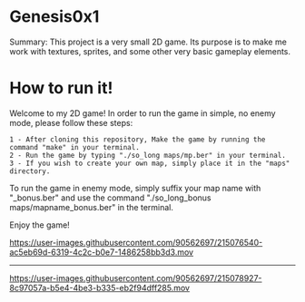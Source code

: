# Genesis0x1
Summary: This project is a very small 2D game. Its purpose is to make me work with textures, sprites, and some other very basic gameplay elements.

# How to run it!
Welcome to my 2D game! In order to run the game in simple, no enemy mode, please follow these steps:

    1 - After cloning this repository, Make the game by running the command "make" in your terminal.
    2 - Run the game by typing "./so_long maps/mp.ber" in your terminal.
    3 - If you wish to create your own map, simply place it in the "maps" directory.

To run the game in enemy mode, simply suffix your map name with "_bonus.ber" and use the command "./so_long_bonus maps/mapname_bonus.ber" in the terminal.

Enjoy the game!


https://user-images.githubusercontent.com/90562697/215076540-ac5eb69d-6319-4c2c-b0e7-1486258bb3d3.mov



-----------------------------------------------------------------------------------------------------------------------------------------------------------



https://user-images.githubusercontent.com/90562697/215078927-8c97057a-b5e4-4be3-b335-eb2f94dff285.mov


